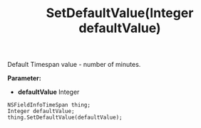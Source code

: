 ﻿---
uid: crmscript_ref_NSFieldInfoTimeSpan_SetDefaultValue
title: SetDefaultValue(Integer defaultValue)
intellisense: NSFieldInfoTimeSpan.SetDefaultValue
keywords: NSFieldInfoTimeSpan, GetDefaultValue
so.topic: reference
---

Default Timespan value - number of minutes.

**Parameter:** 
 - **defaultValue** Integer

```crmscript
NSFieldInfoTimeSpan thing;
Integer defaultValue;
thing.SetDefaultValue(defaultValue);
```

